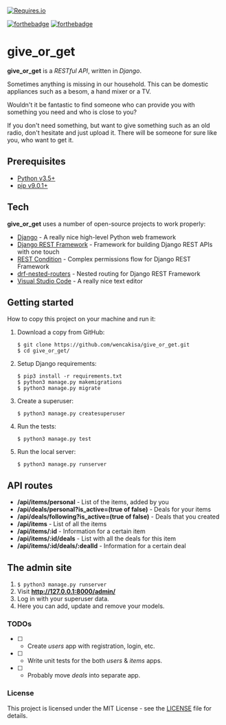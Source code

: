 [![Requires.io](https://img.shields.io/requires/github/wencakisa/give_or_get.svg?style=flat-square)](https://raw.githubusercontent.com/wencakisa/give_or_get/master/requirements.txt)

[![forthebadge](http://forthebadge.com/images/badges/built-with-love.svg)](http://forthebadge.com)
[![forthebadge](http://forthebadge.com/images/badges/made-with-python.svg)](http://forthebadge.com)

# give_or_get

**give_or_get** is a *RESTful API*, written in *Django*.

Sometimes anything is missing in our household. This can be domestic appliances such as a besom, a hand mixer or a TV.

Wouldn't it be fantastic to find someone who can provide you with something you need and who is close to you?

If you don't need something, but want to give something such as an old radio, don't hesitate and just upload it. There will be someone for sure like you, who want to get it.

## Prerequisites

- [Python v3.5+](https://www.python.org/downloads/)
- [pip v9.0.1+](https://pypi.python.org/pypi/pip)

## Tech

**give_or_get** uses a number of open-source projects to work properly:

* [Django](https://github.com/django/django) - A really nice high-level Python web framework
* [Django REST Framework](https://github.com/tomchristie/django-rest-framework) - Framework for building Django REST APIs with one touch
* [REST Condition](https://github.com/caxap/rest_condition) - Complex permissions flow for Django REST Framework
* [drf-nested-routers](https://github.com/alanjds/drf-nested-routers) - Nested routing for Django REST Framework
* [Visual Studio Code](https://github.com/Microsoft/vscode) - A really nice text editor

## Getting started

How to copy this project on your machine and run it:

1. Download a copy from GitHub:

    ```
    $ git clone https://github.com/wencakisa/give_or_get.git
    $ cd give_or_get/
    ```

2. Setup Django requirements:

    ```
    $ pip3 install -r requirements.txt
    $ python3 manage.py makemigrations
    $ python3 manage.py migrate
    ```

3. Create a superuser:

    ```
    $ python3 manage.py createsuperuser
    ```

4. Run the tests:

    ```
    $ python3 manage.py test
    ```

5. Run the local server:

    ```
    $ python3 manage.py runserver
    ```

## API routes

* **/api/items/personal** - List of the items, added by you
* **/api/deals/personal?is_active=(true of false)** - Deals for your items
* **/api/deals/following?is_active=(true of false)** - Deals that you created
* **/api/items** - List of all the items
* **/api/items/:id** - Information for a certain item
* **/api/items/:id/deals** - List with all the deals for this item
* **/api/items/:id/deals/:dealId** - Information for a certain deal

## The admin site

1. `$ python3 manage.py runserver`
2. Visit **http://127.0.0.1:8000/admin/**
3. Log in with your superuser data.
4. Here you can add, update and remove your models.

### TODOs

* [ ] - Create *users* app with registration, login, etc.
* [ ] - Write unit tests for the both *users* & *items* apps.
* [ ] - Probably move *deals* into separate app.

### License

This project is licensed under the MIT License - see the [LICENSE](LICENSE) file for details.
